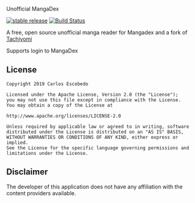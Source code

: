 Unofficial MangaDex

[![stable release](https://img.shields.io/github/release/CarlosEsco/MangaDex.svg?maxAge=3600&label=stable)](https://github.com/CarlosEsco/MangaDex/releases)
[![Build Status](https://travis-ci.org/CarlosEsco/MangaDex.svg?branch=master)](https://travis-ci.org/CarlosEsco/MangaDex)

A free, open source unofficial manga reader for Mangadex and a fork of [Tachiyomi](https://github.com/inorichi/tachiyomi)

Supports login to MangaDex



## License

    Copyright 2019 Carlos Escobedo

    Licensed under the Apache License, Version 2.0 (the "License");
    you may not use this file except in compliance with the License.
    You may obtain a copy of the License at

    http://www.apache.org/licenses/LICENSE-2.0

    Unless required by applicable law or agreed to in writing, software
    distributed under the License is distributed on an "AS IS" BASIS,
    WITHOUT WARRANTIES OR CONDITIONS OF ANY KIND, either express or implied.
    See the License for the specific language governing permissions and
    limitations under the License.

## Disclaimer

The developer of this application does not have any affiliation with the content providers available.
